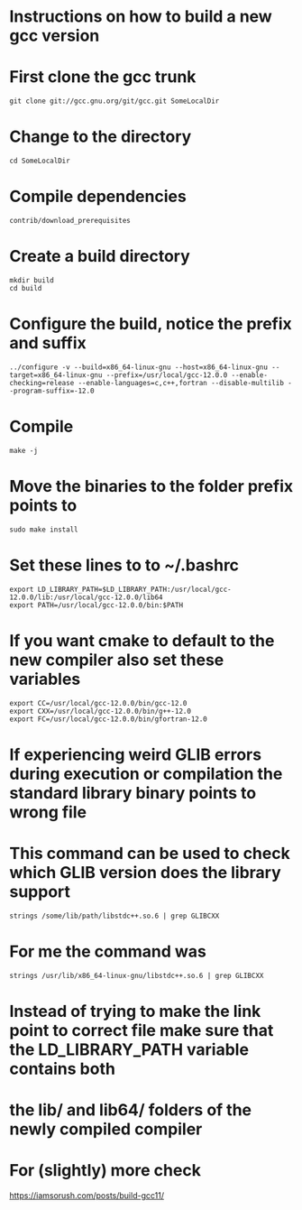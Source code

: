 
# Instructions on how to build a new gcc version

# First clone the gcc trunk
```
git clone git://gcc.gnu.org/git/gcc.git SomeLocalDir
```
# Change to the directory 
```
cd SomeLocalDir
```
# Compile dependencies
```
contrib/download_prerequisites
```
# Create a build directory
```
mkdir build
cd build
```
# Configure the build, notice the prefix and suffix
```
../configure -v --build=x86_64-linux-gnu --host=x86_64-linux-gnu --target=x86_64-linux-gnu --prefix=/usr/local/gcc-12.0.0 --enable-checking=release --enable-languages=c,c++,fortran --disable-multilib --program-suffix=-12.0
```
# Compile
```
make -j
```
# Move the binaries to the folder prefix points to
```
sudo make install
```
# Set these lines to to ~/.bashrc
```
export LD_LIBRARY_PATH=$LD_LIBRARY_PATH:/usr/local/gcc-12.0.0/lib:/usr/local/gcc-12.0.0/lib64
export PATH=/usr/local/gcc-12.0.0/bin:$PATH
```

# If you want cmake to default to the new compiler also set these variables
```
export CC=/usr/local/gcc-12.0.0/bin/gcc-12.0
export CXX=/usr/local/gcc-12.0.0/bin/g++-12.0
export FC=/usr/local/gcc-12.0.0/bin/gfortran-12.0
```


# If experiencing weird GLIB errors during execution or compilation the standard library binary points to wrong file
# This command can be used to check which GLIB version does the library support
```
strings /some/lib/path/libstdc++.so.6 | grep GLIBCXX
```
# For me the command was
```
strings /usr/lib/x86_64-linux-gnu/libstdc++.so.6 | grep GLIBCXX
```

# Instead of trying to make the link point to correct file make sure that the LD_LIBRARY_PATH variable contains both
# the lib/ and lib64/ folders of the newly compiled compiler


# For (slightly) more check 
https://iamsorush.com/posts/build-gcc11/
